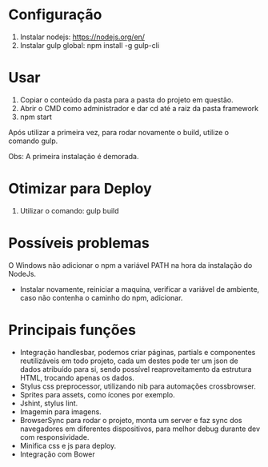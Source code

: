 # Configuração #

1. Instalar nodejs: https://nodejs.org/en/
2. Instalar gulp global: npm install -g gulp-cli

# Usar #
1. Copiar o conteúdo da pasta para a pasta do projeto em questão.
2. Abrir o CMD como administrador e dar cd até a raiz da pasta framework
3. npm start

Após utilizar a primeira vez, para rodar novamente o build, utilize o comando gulp.

Obs: A primeira instalação é demorada.

# Otimizar para Deploy #
1. Utilizar o comando: gulp build

# Possíveis problemas #

O Windows não adicionar o npm a variável PATH na hora da instalação do NodeJs.
   - Instalar novamente, reiniciar a maquina, verificar a variável de ambiente, caso não contenha o caminho do npm, adicionar.


# Principais funções #

- Integração handlesbar, podemos criar páginas, partials e componentes reutilizáveis em todo projeto, cada um destes pode ter um json de dados atribuído para si, sendo possível reaproveitamento da estrutura HTML, trocando apenas os dados.
- Stylus css preprocessor, utilizando nib para automações crossbrowser.
- Sprites para assets, como ícones por exemplo.
- Jshint, stylus lint.
- Imagemin para imagens.
- BrowserSync para rodar o projeto, monta um server e faz sync dos navegadores em diferentes dispositivos, para melhor debug durante dev com responsividade.
- Minifica css e js para deploy.
- Integração com Bower